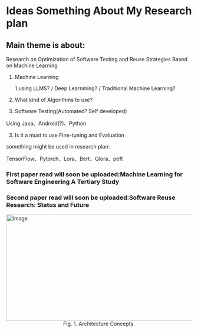 # Ideas Something About My Research plan


## Main theme is about:
 Research on Optimization of Software Testing and Reuse Strategies Based on Machine Learning

1. Machine Learning

    1.using LLMS? / Deep Learnming? / Traditional Machine Learning?

2. What kind of Algorithms to use?

3. Software Testing(Automated? Self developed)

Using Java、Android(?)、Python

3. Is it a must to use Fine-tuning and Evaluation



something might be used in research plan:

TensorFlow、Pytorch、Lora、Bert、Qlora、peft


### First paper read will soon be uploaded:Machine Learning for Software Engineering A Tertiary Study

### Second paper read will soon be uploaded:Software Reuse Research: Status and Future
<img width="938" height="288" alt="image" src="https://github.com/user-attachments/assets/848f7edb-8398-4fb8-bc04-6f031707a179" />
<center> Fig. 1. Architecture Concepts.</center>



